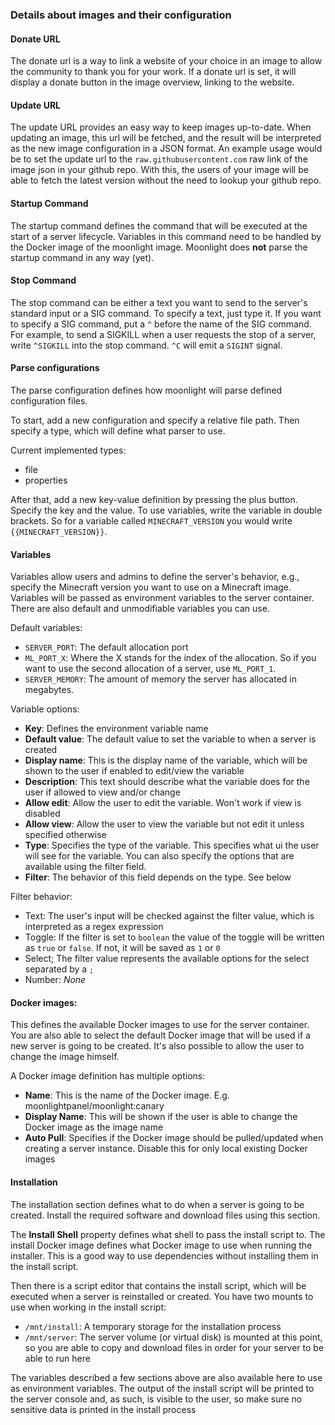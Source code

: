 ### Details about images and their configuration

#### Donate URL
The donate url is a way to link a website of your choice in an image to allow the community to thank you for your work. If a donate url is set, it will display a donate button in the image overview, linking to the website.

#### Update URL
The update URL provides an easy way to keep images up-to-date. When updating an image, this url will be fetched, and the result will be interpreted as the new image configuration in a JSON format. An example usage would be to set the update url to the `raw.githubusercontent.com` raw link of the image json in your github repo. With this, the users of your image will be able to fetch the latest version without the need to lookup your github repo.

#### Startup Command
The startup command defines the command that will be executed at the start of a server lifecycle. Variables in this command need to be handled by the Docker image of the moonlight image. Moonlight does **not** parse the startup command in any way (yet).

#### Stop Command
The stop command can be either a text you want to send to the server's standard input or a SIG command. To specify a text, just type it. If you want to specify a SIG command, put a `^` before the name of the SIG command. For example, to send a SIGKILL when a user requests the stop of a server, write `^SIGKILL` into the stop command. `^C` will emit a `SIGINT` signal.

#### Parse configurations
The parse configuration defines how moonlight will parse defined configuration files.

To start, add a new configuration and specify a relative file path. Then specify a type, which will define what parser to use.

Current implemented types:
- file
- properties

After that, add a new key-value definition by pressing the plus button.
Specify the key and the value. To use variables, write the variable in double brackets. So for a variable called `MINECRAFT_VERSION` you would write `{{MINECRAFT_VERSION}}`.

#### Variables

Variables allow users and admins to define the server's behavior, e.g., specify the Minecraft version you want to use on a Minecraft image.
Variables will be passed as environment variables to the server container. There are also default and unmodifiable variables you can use.

Default variables:
- `SERVER_PORT`: The default allocation port
- `ML_PORT_X`: Where the X stands for the index of the allocation. So if you want to use the second allocation of a server, use `ML_PORT_1`.
- `SERVER_MEMORY`: The amount of memory the server has allocated in megabytes.

Variable options:
- **Key**: Defines the environment variable name
- **Default value**: The default value to set the variable to when a server is created
- **Display name**: This is the display name of the variable, which will be shown to the user if enabled to edit/view the variable
- **Description**: This text should describe what the variable does for the user if allowed to view and/or change
- **Allow edit**: Allow the user to edit the variable. Won't work if view is disabled
- **Allow view**: Allow the user to view the variable but not edit it unless specified otherwise
- **Type**: Specifies the type of the variable. This specifies what ui the user will see for the variable. You can also specify the options that are available using the filter field.
- **Filter**: The behavior of this field depends on the type. See below

Filter behavior:
- Text: The user's input will be checked against the filter value, which is interpreted as a regex expression
- Toggle: If the filter is set to `boolean` the value of the toggle will be written as `true` or `false`. If not, it will be saved as `1` or `0`
- Select; The filter value represents the available options for the select separated by a `;`
- Number: *None*

#### Docker images:
This defines the available Docker images to use for the server container. You are also able to select the default Docker image that will be used if a new server is going to be created. It's also possible to allow the user to change the image himself.

A Docker image definition has multiple options:
- **Name**: This is the name of the Docker image. E.g. moonlightpanel/moonlight:canary
- **Display Name**: This will be shown if the user is able to change the Docker image as the image name
- **Auto Pull**: Specifies if the Docker image should be pulled/updated when creating a server instance. Disable this for only local existing Docker images


#### Installation

The installation section defines what to do when a server is going to be created. Install the required software and download files using this section.

The **Install Shell** property defines what shell to pass the install script to. The install Docker image defines what Docker image to use when running the installer. This is a good way to use dependencies without installing them in the install script.

Then there is a script editor that contains the install script, which will be executed when a server is reinstalled or created. You have two mounts to use when working in the install script:
- `/mnt/install`: A temporary storage for the installation process
- `/mnt/server`: The server volume (or virtual disk) is mounted at this point, so you are able to copy and download files in order for your server to be able to run here

The variables described a few sections above are also available here to use as environment variables. The output of the install script will be printed to the server console and, as such, is visible to the user, so make sure no sensitive data is printed in the install process